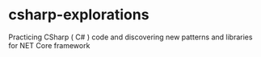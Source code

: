 # csharp-explorations
Practicing CSharp ( C# ) code and discovering new patterns and libraries for NET Core framework
